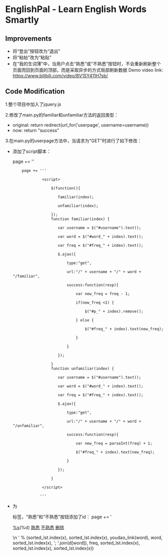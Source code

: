 # EnglishPal - Learn English Words Smartly

## Improvements
- 将“登出”按钮改为“退出”
- 将“粘帖”改为“粘贴”
- 在“我的生词薄”中，当用户点击“熟悉”或“不熟悉”按钮时，不会重新刷新整个页面而回到页面的顶部，而是采取异步的方式局部刷新数据
Demo video link: https://www.bilibili.com/video/BV1SY411H7sb/

## Code Modification
1.整个项目中加入了jquery.js

2.修改了main.py的familiar和unfamiliar方法的返回类型：
- original: return redirect(url_for('userpage', username=username))
- now: return "success"

3.在main.py的userpage方法中，当请求为"GET"时进行了如下修改：
- 添加了script脚本：
  
    page += '<script type="text/javascript" src="static/js/jquery.js"></script>'
  
          page += '''
          
                   <script>
                   
                       $(function(){
                       
                          familiar(index);
                          
                          unfamiliar(index);
                          
                       });
                       function familiar(index) {
                       
                          var username = $("#username").text();
                          
                          var word = $("#word_" + index).text();
                          
                          var freq = $("#freq_" + index).text();
                          
                          $.ajax({
                          
                              type:"get",
                              
                              url:"/" + username + "/" + word + "/familiar",
                              
                              success:function(resp){
                              
                                  var new_freq = freq - 1;
                                  
                                  if(new_freq <1) {
                                  
                                      $("#p_" + index).remove();
                                      
                                  } else {
                                  
                                      $("#freq_" + index).text(new_freq);
                                      
                                  }
                                  
                              }
                              
                          });
                          
                       }
                       function unfamiliar(index) {
                       
                          var username = $("#username").text();
                          
                          var word = $("#word_" + index).text();
                          
                          var freq = $("#freq_" + index).text();
                          
                          $.ajax({
                          
                              type:"get",
                              
                              url:"/" + username + "/" + word + "/unfamiliar",
                              
                              success:function(resp){
                              
                                  var new_freq = parseInt(freq) + 1;
                                  
                                  $("#freq_" + index).text(new_freq);
                                  
                              }
                              
                          });
                          
                       }
                       
                   </script>
                   
                  '''
- 为<p>标签，“熟悉”和“不熟悉”按钮添加了id：
    page += '<p id="p_%d" class="new-word" > <a class="btn btn-light" id="word_%d" href="%s" role="button">%s</a>(<a id="freq_%d" title="%s" >%d</a>) <a class="btn btn-success" href="javascript:void(0);" onclick="familiar(%d)" role="button">熟悉</a> <a class="btn btn-warning" href="javascript:void(0);" onclick="unfamiliar(%d)" role="button">不熟悉</a> <a class="btn btn-danger" href="del(%d)" role="button">删除</a> </p>\n ' % (sorted_lst.index(x), sorted_lst.index(x), youdao_link(word), word, sorted_lst.index(x), '; '.join(d[word]), freq, sorted_lst.index(x), sorted_lst.index(x), sorted_lst.index(x))
